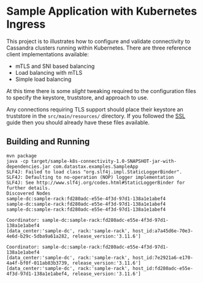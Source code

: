 # Sample Application with Kubernetes Ingress

This project is to illustrates how to configure and validate connectivity to Cassandra clusters running within Kubernetes. There are three reference client implementations available:

* mTLS and SNI based balancing
* Load balancing with mTLS
* Simple load balancing

At this time there is some _slight_ tweaking required to the configuration files to specify the keystore, truststore, and approach to use.

Any connections requiring TLS support should place their keystore an truststore in the `src/main/resources/` directory. If you followed the [SSL](../ssl) guide then you should already have these files available.

## Building and Running

```
mvn package
java -cp target/sample-k8s-connectivity-1.0-SNAPSHOT-jar-with-dependencies.jar com.datastax.examples.SampleApp
SLF4J: Failed to load class "org.slf4j.impl.StaticLoggerBinder".
SLF4J: Defaulting to no-operation (NOP) logger implementation
SLF4J: See http://www.slf4j.org/codes.html#StaticLoggerBinder for further details.
Discovered Nodes
sample-dc:sample-rack:fd280adc-e55e-4f3d-97d1-138a1e1abef4
sample-dc:sample-rack:fd280adc-e55e-4f3d-97d1-138a1e1abef4
sample-dc:sample-rack:fd280adc-e55e-4f3d-97d1-138a1e1abef4

Coordinator: sample-dc:sample-rack:fd280adc-e55e-4f3d-97d1-138a1e1abef4
[data_center:'sample-dc', rack:'sample-rack', host_id:a7a45d6e-70e3-4e6d-b29c-5dba9a61a282, release_version:'3.11.6']

Coordinator: sample-dc:sample-rack:fd280adc-e55e-4f3d-97d1-138a1e1abef4
[data_center:'sample-dc', rack:'sample-rack', host_id:7e2921a6-e170-4a4f-bf0f-011ab83b3739, release_version:'3.11.6']
[data_center:'sample-dc', rack:'sample-rack', host_id:fd280adc-e55e-4f3d-97d1-138a1e1abef4, release_version:'3.11.6']
```
